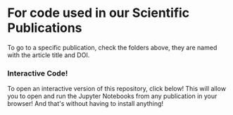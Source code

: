 # For code used in our Scientific Publications

To go to a specific publication, check the folders above, they are named with the article title and DOI.

### Interactive Code!
To open an interactive version of this repository, click below! 
This will allow you to open and run the Jupyter Notebooks from any publication in your browser! And that's without having to install anything!
